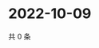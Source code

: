 # 2022-10-09

共 0 条

<!-- BEGIN WEIBO -->
<!-- 最后更新时间 Sun Oct 09 2022 12:03:58 GMT+0800 (China Standard Time) -->

<!-- END WEIBO -->
